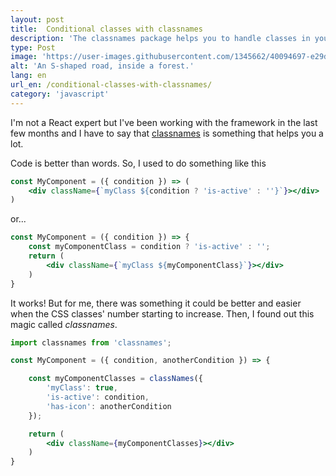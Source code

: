```yaml
---
layout: post
title:  Conditional classes with classnames
description: 'The classnames package helps you to handle classes in your components.'
type: Post
image: 'https://user-images.githubusercontent.com/1345662/40094697-e29d52e2-589e-11e8-8d9b-25ab842482d4.jpg'
alt: 'An S-shaped road, inside a forest.'
lang: en
url_en: /conditional-classes-with-classnames/
category: 'javascript'
---
```


I'm not a React expert but I've been working with the framework in the last few months and I have to say that [classnames](https://github.com/JedWatson/classnames) is something that helps you a lot.

Code is better than words. So, I used to do something like this

```jsx
const MyComponent = ({ condition }) => (
	<div className={`myClass ${condition ? 'is-active' : ''}`}></div>
)
```

or...

```jsx
const MyComponent = ({ condition }) => {
	const myComponentClass = condition ? 'is-active' : '';
	return (
		<div className={`myClass ${myComponentClass}`}></div>
	)
}
```

It works! But for me, there was something it could be better and easier when the CSS classes' number starting to increase. Then, I found out this magic called _classnames_.


```jsx
import classnames from 'classnames';

const MyComponent = ({ condition, anotherCondition }) => {

	const myComponentClasses = classNames({
		'myClass': true,
		'is-active': condition,
		'has-icon': anotherCondition
	});

	return (
		<div className={myComponentClasses}></div>
	)
}
```
